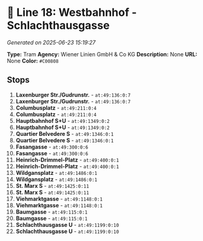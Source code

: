 # 🚊 Line 18: Westbahnhof - Schlachthausgasse

*Generated on 2025-06-23 15:19:27*

**Type:** Tram
**Agency:** Wiener Linien GmbH & Co KG
**Description:** None
**URL:** None
**Color:** `#C00808`

## Stops

1. **Laxenburger Str./Gudrunstr.** - `at:49:136:0:7`
2. **Laxenburger Str./Gudrunstr.** - `at:49:136:0:7`
3. **Columbusplatz** - `at:49:211:0:4`
4. **Columbusplatz** - `at:49:211:0:4`
5. **Hauptbahnhof S+U** - `at:49:1349:0:2`
6. **Hauptbahnhof S+U** - `at:49:1349:0:2`
7. **Quartier Belvedere S** - `at:49:1346:0:1`
8. **Quartier Belvedere S** - `at:49:1346:0:1`
9. **Fasangasse** - `at:49:300:0:6`
10. **Fasangasse** - `at:49:300:0:6`
11. **Heinrich-Drimmel-Platz** - `at:49:400:0:1`
12. **Heinrich-Drimmel-Platz** - `at:49:400:0:1`
13. **Wildgansplatz** - `at:49:1486:0:1`
14. **Wildgansplatz** - `at:49:1486:0:1`
15. **St. Marx S** - `at:49:1425:0:11`
16. **St. Marx S** - `at:49:1425:0:11`
17. **Viehmarktgasse** - `at:49:1148:0:1`
18. **Viehmarktgasse** - `at:49:1148:0:1`
19. **Baumgasse** - `at:49:115:0:1`
20. **Baumgasse** - `at:49:115:0:1`
21. **Schlachthausgasse U** - `at:49:1199:0:10`
22. **Schlachthausgasse U** - `at:49:1199:0:10`